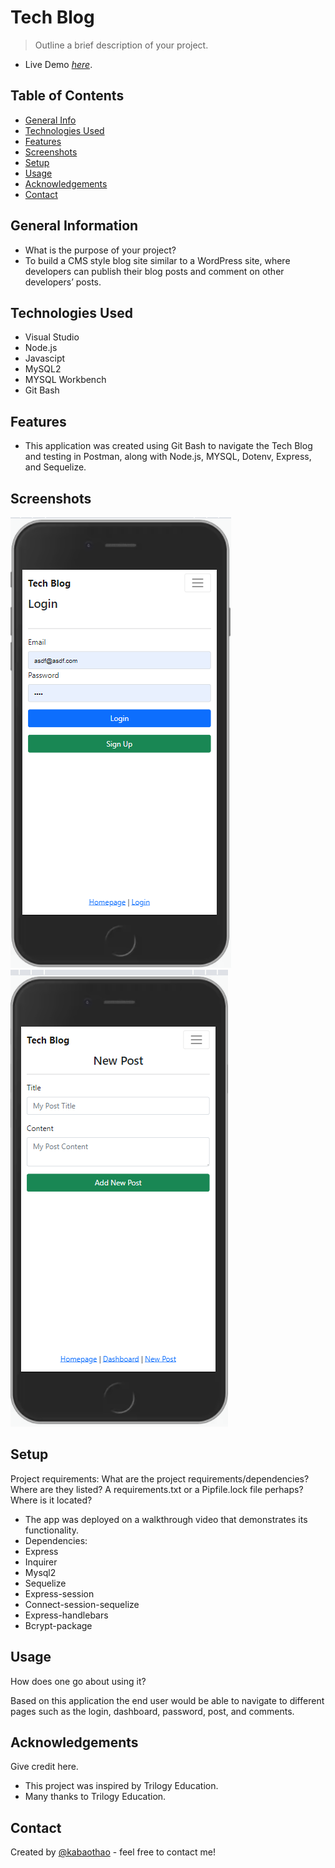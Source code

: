 # Tech Blog
> Outline a brief description of your project.
- Live Demo [_here_](https://techblogheroku.herokuapp.com/login). 


> <!-- If you have the project hosted somewhere, include the link here. -->

## Table of Contents

- [General Info](#general-information)
- [Technologies Used](#technologies-used)
- [Features](#features)
- [Screenshots](#screenshots)
- [Setup](#setup)
- [Usage](#usage)
- [Acknowledgements](#acknowledgements)
- [Contact](#contact)
<!-- * [License](#license) -->

## General Information

- What is the purpose of your project?
- To build a CMS style blog site similar to a WordPress site, where developers can publish their blog posts and comment on other developers’ posts.

<!-- You don't have to answer all the questions - just the ones relevant to your project. -->

## Technologies Used

- Visual Studio
- Node.js
- Javascipt
- MySQL2
- MYSQL Workbench
- Git Bash

## Features

- This application was created using Git Bash to navigate the Tech Blog and testing in Postman, along with Node.js, MYSQL, Dotenv, Express, and Sequelize.


## Screenshots

![Example screenshot](https://github.com/kabaothao/Tech-Blog/blob/main/image/login.PNG)
![Example screenshot](https://github.com/kabaothao/Tech-Blog/blob/main/image/newpost.PNG)

<!-- If you have screenshots you'd like to share, include them here. -->

## Setup

Project requirements:
What are the project requirements/dependencies? Where are they listed? A requirements.txt or a Pipfile.lock file perhaps? Where is it located?

- The app was deployed on a walkthrough video that demonstrates its functionality.
- Dependencies:
- Express
- Inquirer
- Mysql2
- Sequelize
- Express-session
- Connect-session-sequelize
- Express-handlebars
- Bcrypt-package


## Usage

How does one go about using it?

Based on this application the end user would be able to navigate to different pages such as the login, dashboard, password, post, and comments. 

## Acknowledgements

Give credit here.

- This project was inspired by Trilogy Education.
- Many thanks to Trilogy Education.

## Contact

Created by [@kabaothao](https://github.com/kabaothao) - feel free to contact me!

<!-- Optional -->
<!-- ## License -->
<!-- This project is open source and available under the [... License](). -->

<!-- You don't have to include all sections - just the one's relevant to your project -->
